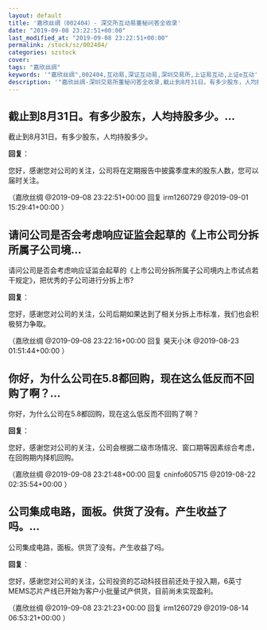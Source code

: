 ```yaml
---
layout: default
title: '嘉欣丝绸（002404）- 深交所互动易董秘问答全收录'
date: "2019-09-08 23:22:51+00:00"
last_modified_at: "2019-09-08 23:22:51+00:00"
permalink: /stock/sz/002404/
categories: szstock
cover: 
tags: "嘉欣丝绸"
keywords: '"嘉欣丝绸",002404,互动易,深证互动易,深圳交易所,上证易互动,上证e互动'
description: '"嘉欣丝绸-深圳交易所董秘问答全收录,截止到8月31日。有多少股东，人均持股多少。"'
---
```


## 截止到8月31日。有多少股东，人均持股多少。...

截止到8月31日。有多少股东，人均持股多少。

**回复**：

您好，感谢您对公司的关注，公司将在定期报告中披露季度末的股东人数，您可以届时关注。 

（嘉欣丝绸  @2019-09-08 23:22:51+00:00 回复 irm1260729  @2019-09-01 15:29:41+00:00 ）

## 请问公司是否会考虑响应证监会起草的《上市公司分拆所属子公司境...

请问公司是否会考虑响应证监会起草的《上市公司分拆所属子公司境内上市试点若干规定》，把优秀的子公司进行分拆上市?

**回复**：

您好，感谢您对公司的关注，公司后期如果达到了相关分拆上市标准，我们也会积极努力争取。 

（嘉欣丝绸  @2019-09-08 23:22:16+00:00 回复 昊天小沐  @2019-08-23 01:51:44+00:00 ）

## 你好，为什么公司在5.8都回购，现在这么低反而不回购了啊？...

你好，为什么公司在5.8都回购，现在这么低反而不回购了啊？

**回复**：

您好，感谢您对公司的关注，公司会根据二级市场情况、窗口期等因素综合考虑，在回购期内择机回购。 

（嘉欣丝绸  @2019-09-08 23:21:48+00:00 回复 cninfo605715  @2019-08-22 02:35:54+00:00 ）

## 公司集成电路，面板。供货了没有。产生收益了吗。...

公司集成电路，面板。供货了没有。产生收益了吗。

**回复**：

您好，感谢您对公司的关注，公司投资的芯动科技目前还处于投入期，6英寸MEMS芯片产线已开始为客户小批量试产供货，目前尚未实现盈利。 

（嘉欣丝绸  @2019-09-08 23:21:23+00:00 回复 irm1260729  @2019-08-14 06:53:21+00:00 ）

